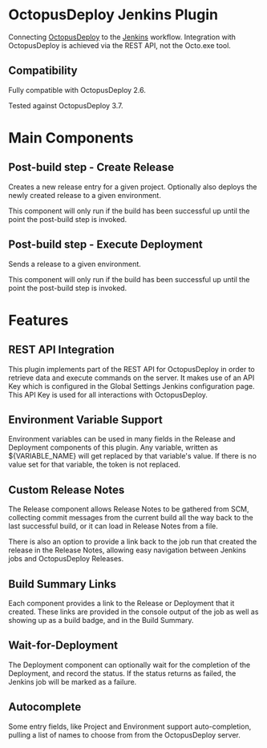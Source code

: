 # OctopusDeploy Jenkins Plugin #
Connecting [OctopusDeploy](https://octopusdeploy.com/) to the [Jenkins](https://jenkins-ci.org/) workflow. Integration with OctopusDeploy is achieved via the REST API, not the Octo.exe tool.

## Compatibility ##
Fully compatible with OctopusDeploy 2.6.

Tested against OctopusDeploy 3.7.

# Main Components #
## Post-build step - Create Release ##
Creates a new release entry for a given project.
Optionally also deploys the newly created release to a given environment.

This component will only run if the build has been successful up until the point the post-build step is invoked.

## Post-build step - Execute Deployment ##
Sends a release to a given environment.

This component will only run if the build has been successful up until the point the post-build step is invoked.

# Features #
## REST API Integration ##
This plugin implements part of the REST API for OctopusDeploy in order to retrieve data and execute commands on the server. 
It makes use of an API Key which is configured in the Global Settings Jenkins configuration page. This API Key is used for all interactions with OctopusDeploy.

## Environment Variable Support ##
Environment variables can be used in many fields in the Release and Deployment components of this plugin. Any variable, written as ${VARIABLE_NAME} will get replaced by that variable's value. If there is no value set for that variable, the token is not replaced.

## Custom Release Notes ##
The Release component allows Release Notes to be gathered from SCM, collecting commit messages from the current build all the way back to the last successful build, or it can load in Release Notes from a file.

There is also an option to provide a link back to the job run that created the release in the Release Notes, allowing easy navigation between Jenkins jobs and OctopusDeploy Releases.

## Build Summary Links ##
Each component provides a link to the Release or Deployment that it created. These links are provided in the console output of the job as well as showing up as a build badge, and in the Build Summary.

## Wait-for-Deployment ##
The Deployment component can optionally wait for the completion of the Deployment, and record the status. If the status returns as failed, the Jenkins job will be marked as a failure.

## Autocomplete ##
Some entry fields, like Project and Environment support auto-completion, pulling a list of names to choose from from the OctopusDeploy server.
